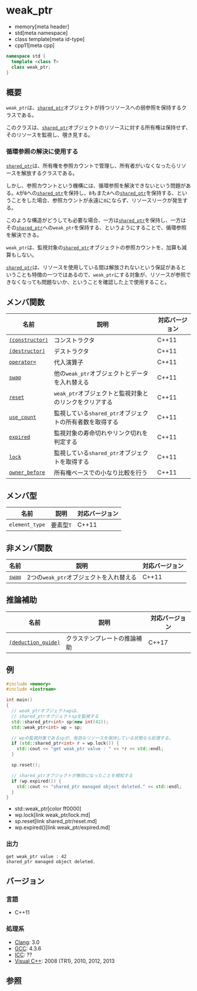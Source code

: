 # weak_ptr
* memory[meta header]
* std[meta namespace]
* class template[meta id-type]
* cpp11[meta cpp]

```cpp
namespace std {
  template <class T>
  class weak_ptr;
}
```

## 概要
`weak_ptr`は、[`shared_ptr`](/reference/memory/shared_ptr.md)オブジェクトが持つリソースへの弱参照を保持するクラスである。

このクラスは、[`shared_ptr`](/reference/memory/shared_ptr.md)オブジェクトのリソースに対する所有権は保持せず、そのリソースを監視し、覗き見する。


### 循環参照の解決に使用する
[`shared_ptr`](/reference/memory/shared_ptr.md)は、所有権を参照カウントで管理し、所有者がいなくなったらリソースを解放するクラスである。

しかし、参照カウントという機構には、循環参照を解決できないという問題がある。`A`が`B`への[`shared_ptr`](/reference/memory/shared_ptr.md)を保持し、`B`もまた`A`への[`shared_ptr`](/reference/memory/shared_ptr.md)を保持する、ということをした場合、参照カウントが永遠に`0`にならず、リソースリークが発生する。

このような構造がどうしても必要な場合、一方は[`shared_ptr`](/reference/memory/shared_ptr.md)を保持し、一方はその[`shared_ptr`](/reference/memory/shared_ptr.md)への`weak_ptr`を保持する、というようにすることで、循環参照を解決できる。

`weak_ptr`は、監視対象の[`shared_ptr`](/reference/memory/shared_ptr.md)オブジェクトの参照カウントを、加算も減算もしない。

[`shared_ptr`](/reference/memory/shared_ptr.md)は、リソースを使用している間は解放されないという保証があるということも特徴の一つではあるので、`weak_ptr`にする対象が、リソースが参照できなくなっても問題ないか、ということを確認した上で使用すること。


## メンバ関数

| 名前 | 説明 | 対応バージョン |
|-------------------------------------------|----------------------------------------------------------------|-------|
| [`(constructor)`](weak_ptr/op_constructor.md) | コンストラクタ                                           | C++11 |
| [`(destructor)`](weak_ptr/op_destructor.md) | デストラクタ                                               | C++11 |
| [`operator=`](weak_ptr/op_assign.md)    | 代入演算子                                                     | C++11 |
| [`swap`](weak_ptr/swap.md)              | 他の`weak_ptr`オブジェクトとデータを入れ替える                 | C++11 |
| [`reset`](weak_ptr/reset.md)            | `weak_ptr`オブジェクトと監視対象とのリンクをクリアする         | C++11 |
| [`use_count`](weak_ptr/use_count.md)    | 監視している`shared_ptr`オブジェクトの所有者数を取得する       | C++11 |
| [`expired`](weak_ptr/expired.md)        | 監視対象の寿命切れやリンク切れを判定する                       | C++11 |
| [`lock`](weak_ptr/lock.md)              | 監視している`shared_ptr`オブジェクトを取得する                 | C++11 |
| [`owner_before`](weak_ptr/owner_before.md) | 所有権ベースでの小なり比較を行う                            | C++11 |


## メンバ型

| 名前           | 説明      | 対応バージョン |
|----------------|-----------|-------|
| `element_type` | 要素型`T` | C++11 |


## 非メンバ関数

| 名前 | 説明 | 対応バージョン |
|-----------------------------------|-----------------------------------------|-------|
| [`swap`](weak_ptr/swap_free.md) | 2つの`weak_ptr`オブジェクトを入れ替える | C++11 |


## 推論補助

| 名前 | 説明 | 対応バージョン |
|---------------------------------------------|------------------------------------|-------|
| [`(deduction_guide)`](weak_ptr/op_deduction_guide.md) | クラステンプレートの推論補助 | C++17 |


## 例
```cpp example
#include <memory>
#include <iostream>

int main()
{
  // weak_ptrオブジェクトwpは、
  // shared_ptrオブジェクトspを監視する
  std::shared_ptr<int> sp(new int(42));
  std::weak_ptr<int> wp = sp;

  // wpの監視対象であるspが、有効なリソースを保持している状態なら処理する。
  if (std::shared_ptr<int> r = wp.lock()) {
    std::cout << "get weak_ptr value : " << *r << std::endl;
  }

  sp.reset();

  // shared_ptrオブジェクトが無効になったことを検知する
  if (wp.expired()) {
    std::cout << "shared_ptr managed object deleted." << std::endl;
  }
}
```
* std::weak_ptr[color ff0000]
* wp.lock[link weak_ptr/lock.md]
* sp.reset[link shared_ptr/reset.md]
* wp.expired()[link weak_ptr/expired.md]

### 出力
```
get weak_ptr value : 42
shared_ptr managed object deleted.
```

## バージョン
### 言語
- C++11

### 処理系
- [Clang](/implementation.md#clang): 3.0
- [GCC](/implementation.md#gcc): 4.3.6
- [ICC](/implementation.md#icc): ??
- [Visual C++](/implementation.md#visual_cpp): 2008 (TR1), 2010, 2012, 2013

## 参照

